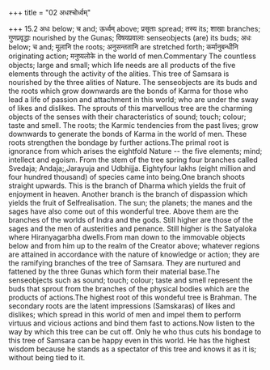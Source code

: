 +++
title = "02 अधश्चोर्ध्वम्"

+++
15.2 अधः below; च and; ऊर्ध्वम् above; प्रसृताः spread; तस्य its; शाखाः
branches; गुणप्रवृद्धाः nourished by the Gunas; विषयप्रवालाः
senseobjects (are) its buds; अधः below; च and; मूलानि the roots;
अनुसन्ततानि are stretched forth; कर्मानुबन्धीनि originating action;
मनुष्यलोके in the world of men.Commentary The countless objects; large
and small; which life needs are all products of the five elements
through the activity of the alities. This tree of Samsara is nourished
by the three alities of Nature. The senseobjects are its buds and the
roots which grow downwards are the bonds of Karma for those who lead a
life of passion and attachment in this world; who are under the sway of
likes and dislikes. The sprouts of this marvellous tree are the charming
objects of the senses with their characteristics of sound; touch;
colour; taste and smell. The roots; the Karmic tendencies from the past
lives; grow downwards to generate the bonds of Karma in the world of
men. These roots strengthen the bondage by further actions.The primal
root is ignorance from which arises the eightfold Nature -- the five
elements; mind; intellect and egoism. From the stem of the tree spring
four branches called Svedaja; Andaja;,Jarayuja and Udbhijja. Eightyfour
lakhs (eight million and four hundred thousand) of species came into
being.One branch shoots straight upwards. This is the branch of Dharma
which yields the fruit of enjoyment in heaven. Another branch is the
branch of dispassion which yields the fruit of Selfrealisation. The sun;
the planets; the manes and the sages have also come out of this
wonderful tree. Above them are the branches of the worlds of Indra and
the gods. Still higher are those of the sages and the men of austerities
and penance. Still higher is the Satyaloka where Hiranyagarbha
dwells.From man down to the immovable objects below and from him up to
the realm of the Creator above; whatever regions are attained in
accordance with the nature of knowledge or action; they are the
ramifying branches of the tree of Samsara. They are nurtured and
fattened by the three Gunas which form their material base.The
senseobjects such as sound; touch; colour; taste and smell represent the
buds that sprout from the branches of the physical bodies which are the
products of actions.The highest root of this wondeful tree is Brahman.
The secondary roots are the latent impressions (Samskaras) of likes and
dislikes; which spread in this world of men and impel them to perform
virtuus and vicious actions and bind them fast to actions.Now listen to
the way by which this tree can be cut off. Only he who thus cuts his
bondage to this tree of Samsara can be happy even in this world. He has
the highest wisdom because he stands as a spectator of this tree and
knows it as it is; without being tied to it.
